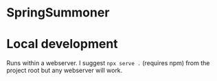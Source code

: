 # SpringSummoner

# Local development

Runs within a webserver. I suggest `npx serve .` (requires npm) from the project
root but any webserver will work.
